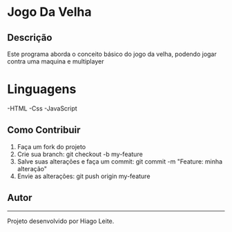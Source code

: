 # Jogo Da Velha

## Descrição
<p> Este programa aborda o conceito básico do jogo da velha, podendo jogar contra uma maquina e multiplayer</p>

# Linguagens 
-HTML 
-Css
-JavaScript

## Como Contribuir 
1. Faça um fork do projeto
2. Crie sua branch: git checkout -b my-feature
3. Salve suas alterações e faça um commit: git commit -m "Feature: minha alteração"
4. Envie as alterações: git push origin my-feature

## Autor
---

 Projeto desenvolvido por Hiago Leite.